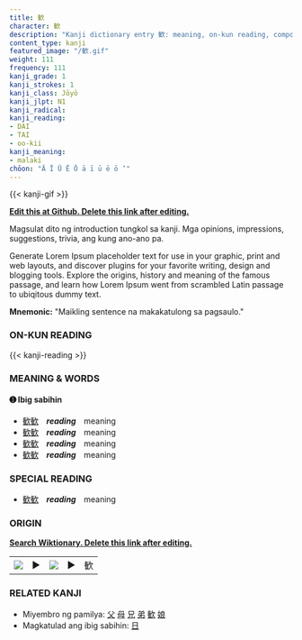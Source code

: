 ```yaml
---
title: 歓
character: 歓
description: "Kanji dictionary entry 歓: meaning, on-kun reading, compounds, origin, related kanji"
content_type: kanji
featured_image: "/歓.gif"
weight: 111
frequency: 111
kanji_grade: 1
kanji_strokes: 1
kanji_class: Jōyō
kanji_jlpt: N1
kanji_radical: 
kanji_reading: 
- DAI
- TAI
- oo-kii
kanji_meaning:
- malaki
chōon: "Ā Ī Ū Ē Ō ā ī ū ē ō ’"
---
```

[//]: # (Don't edit the line below. Kanji animated GIF code is automatically generated.)
{{< kanji-gif >}}

[//]: # (Edit below this line.)

**[Edit this at Github. Delete this link after editing.](https://github.com/tim0g/tim/tree/main/content/kanji/歓/index.md)**

Magsulat dito ng introduction tungkol sa kanji. Mga opinions, impressions, suggestions, trivia, ang kung ano-ano pa.

Generate Lorem Ipsum placeholder text for use in your graphic, print and web layouts, and discover plugins for your favorite writing, design and blogging tools. Explore the origins, history and meaning of the famous passage, and learn how Lorem Ipsum went from scrambled Latin passage to ubiqitous dummy text.
 
**Mnemonic:** "Maikling sentence na makakatulong sa pagsaulo."

### ON-KUN READING

[//]: # (Don't edit the line below. ON-KUN READING code is automatically generated.)
{{< kanji-reading >}}

### MEANING & WORDS

#### ➊ **Ibig sabihin**
  - [歓](../歓)[歓](../歓)　***reading***　meaning
  - [歓](../歓)[歓](../歓)　***reading***　meaning
  - [歓](../歓)[歓](../歓)　***reading***　meaning
  - [歓](../歓)[歓](../歓)　***reading***　meaning

### SPECIAL READING
  - [歓](../歓)[歓](../歓)　***reading***　meaning

### ORIGIN

**[Search Wiktionary. Delete this link after editing.](https://wiktionary.org/wiki/歓)**
<table class="kanji-table"><tr><td>
<img src="60px-歓-bronze.svg.png">
</td><td>▶</td><td>
<img src="60px-歓-oracle.svg.png">
</td><td>▶</td>
<td class="kanji-origin">歓</td>
</tr></table>

### RELATED KANJI
- Miyembro ng pamilya: [父](../父) [母](../母) [兄](../兄) [弟](../弟) [歓](../歓) [娘](../娘)
- Magkatulad ang ibig sabihin: [日](../日)
